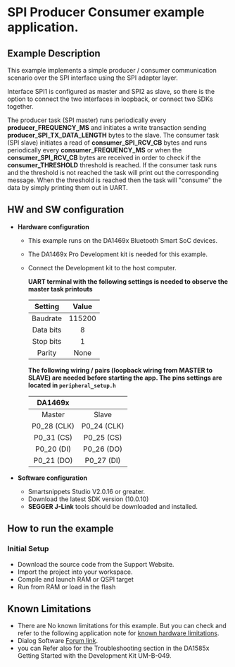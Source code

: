SPI Producer Consumer example application.
======================================================

## Example Description

This example implements a simple producer / consumer communication scenario over 
the SPI interface using the SPI adapter layer.

Interface SPI1 is configured as master and SPI2 as slave, so there is the  
option to connect the two interfaces in loopback, or connect two SDKs together.

The producer task (SPI master) runs periodically every **producer_FREQUENCY_MS** and initiates a write transaction sending **producer_SPI_TX_DATA_LENGTH** bytes to the slave. 
The consumer task (SPI slave) initiates a read of **consumer_SPI_RCV_CB** bytes and runs periodically every **consumer_FREQUENCY_MS** or when the **consumer_SPI_RCV_CB** bytes are received in order to check if the **consumer_THRESHOLD** threshold is reached. If the consumer task runs and the threshold is not reached the task will print out the corresponding message. When the threshold is reached then the task will "consume" the data by simply printing them out in UART.

## HW and SW configuration
* **Hardware configuration**

    - This example runs on the DA1469x Bluetooth Smart SoC devices.
    - The DA1469x Pro Development kit is needed for this example.
    - Connect the Development kit to the host computer.

        **UART terminal with the following settings is needed to observe the master task printouts**

        | Setting      | Value    |
        |:------------:|:--------:|
        | Baudrate     | 115200   |
        | Data bits    | 8        |
        | Stop bits    | 1        |
        | Parity       | None     |


        **The following wiring / pairs (loopback wiring from MASTER to SLAVE) are needed before starting the app. The pins settings are located in `peripheral_setup.h`**
    
        | DA1469x     |             |
        |:-----------:|:-----------:|
        | Master      | Slave       |
        | P0_28 (CLK) | P0_24 (CLK) |
        | P0_31 (CS)  | P0_25 (CS)  |
        | P0_20 (DI)  | P0_26 (DO)  |
        | P0_21 (DO)  | P0_27 (DI)  |                                   

* **Software configuration**
  - Smartsnippets Studio V2.0.16 or greater.
  - Download the latest SDK version (10.0.10)
  - **SEGGER J-Link** tools should be downloaded and installed.

## How to run the example

### Initial Setup

- Download the source code from the Support Website.
- Import the project into your workspace.
- Compile and launch RAM or QSPI target
- Run from RAM or load in the flash

## Known Limitations

- There are No known limitations for this example. But you can check and refer to the following application note for
  [known hardware limitations](https://www.dialog-semiconductor.com/products/da1469x-product-family "known hardware limitations").
- Dialog Software [Forum link](https://support.dialog-semiconductor.com/forums/dialog-smartbond-bluetooth-low-energy-%E2%80%93-software "Forum link").
- you can Refer also for the Troubleshooting section in the DA1585x Getting Started with the Development Kit UM-B-049.

